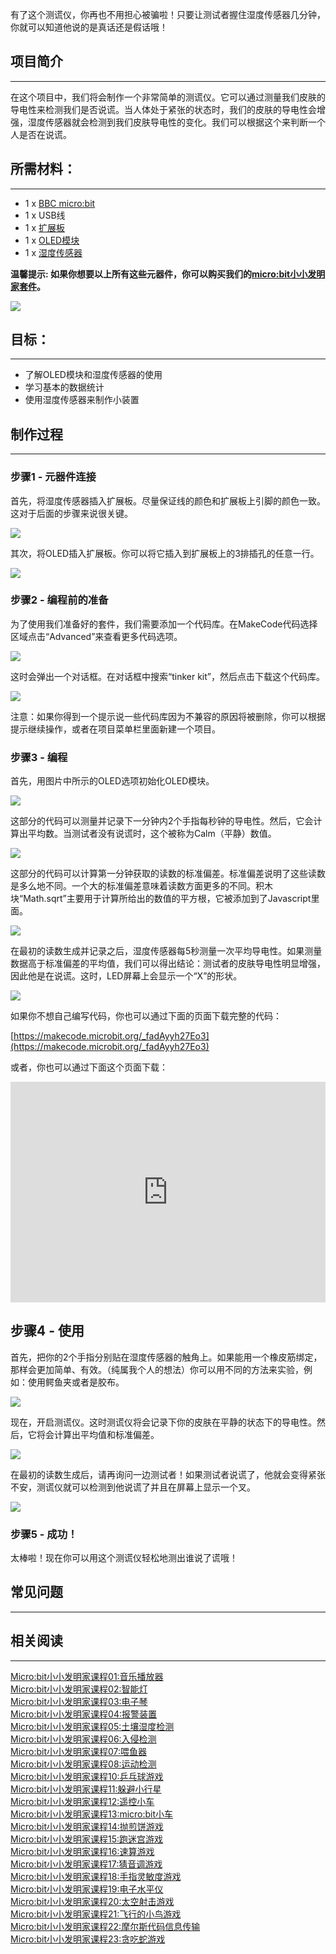 有了这个测谎仪，你再也不用担心被骗啦！只要让测试者握住湿度传感器几分钟，你就可以知道他说的是真话还是假话哦！

## 项目简介
---

在这个项目中，我们将会制作一个非常简单的测谎仪。它可以通过测量我们皮肤的导电性来检测我们是否说谎。当人体处于紧张的状态时，我们的皮肤的导电性会增强，湿度传感器就会检测到我们皮肤导电性的变化。我们可以根据这个来判断一个人是否在说谎。


## 所需材料：  
---

- 1 x [BBC micro:bit](http://www.elecfreaks.com/estore/bbc-micro-bit-board-for-coding-programming.html)
- 1 x USB线
- 1 x [扩展板](http://www.elecfreaks.com/estore/elecfreaks-micro-bit-breakout-board.html)
- 1 x [OLED模块](http://www.elecfreaks.com/estore/iic-oled.html)
- 1 x [湿度传感器](http://www.elecfreaks.com/estore/octopus-soil-moisture-sensor-brick.html)

**温馨提示: 如果你想要以上所有这些元器件，你可以购买我们的[micro:bit小小发明家套件](https://item.taobao.com/item.htm?spm=a230r.7195193.1997079397.9.z3IMPf&id=564707672256&abbucket=5)。**

![](https://i.imgur.com/CdFwsWU.jpg)


## 目标：
---

- 了解OLED模块和湿度传感器的使用
- 学习基本的数据统计
- 使用湿度传感器来制作小装置


## 制作过程
---

### 步骤1 - 元器件连接

首先，将湿度传感器插入扩展板。尽量保证线的颜色和扩展板上引脚的颜色一致。这对于后面的步骤来说很关键。 

![](https://i.imgur.com/klr9Ilu.jpg)

其次，将OLED插入扩展板。你可以将它插入到扩展板上的3排插孔的任意一行。 

![](https://i.imgur.com/UarBFqc.jpg)


### 步骤2 - 编程前的准备

为了使用我们准备好的套件，我们需要添加一个代码库。在MakeCode代码选择区域点击“Advanced”来查看更多代码选项。

![](https://i.imgur.com/q0zRugI.jpg)

这时会弹出一个对话框。在对话框中搜索“tinker kit”，然后点击下载这个代码库。

![](https://i.imgur.com/vujJhM9.png)

注意：如果你得到一个提示说一些代码库因为不兼容的原因将被删除，你可以根据提示继续操作，或者在项目菜单栏里面新建一个项目。


### 步骤3 - 编程

首先，用图片中所示的OLED选项初始化OLED模块。

![](https://i.imgur.com/bbcFqUI.jpg)

这部分的代码可以测量并记录下一分钟内2个手指每秒钟的导电性。然后，它会计算出平均数。当测试者没有说谎时，这个被称为Calm（平静）数值。

![](https://i.imgur.com/6OclgGp.jpg)

这部分的代码可以计算第一分钟获取的读数的标准偏差。标准偏差说明了这些读数是多么地不同。一个大的标准偏差意味着读数方面更多的不同。积木块“Math.sqrt”主要用于计算所给出的数值的平方根，它被添加到了Javascript里面。

![](https://i.imgur.com/ZyYmcUF.jpg)

在最初的读数生成并记录之后，湿度传感器每5秒测量一次平均导电性。如果测量数据高于标准偏差的平均值，我们可以得出结论：测试者的皮肤导电性明显增强，因此他是在说谎。这时，LED屏幕上会显示一个“X”的形状。

![](https://i.imgur.com/PqIokgl.jpg)

如果你不想自己编写代码，你也可以通过下面的页面下载完整的代码：

[https://makecode.microbit.org/_fadAyyh27Eo3](https://makecode.microbit.org/_fadAyyh27Eo3)

或者，你也可以通过下面这个页面下载：

<div style="position:relative;height:0;padding-bottom:70%;overflow:hidden;"><iframe style="position:absolute;top:0;left:0;width:100%;height:100%;" src="https://makecode.microbit.org/#pub:_fadAyyh27Eo3" frameborder="0" sandbox="allow-popups allow-forms allow-scripts allow-same-origin"></iframe></div>


## 步骤4 - 使用

首先，把你的2个手指分别贴在湿度传感器的触角上。如果能用一个橡皮筋绑定，那样会更加简单、有效。（纯属我个人的想法）你可以用不同的方法来实验，例如：使用鳄鱼夹或者是胶布。

![](https://i.imgur.com/xuKMnsI.jpg)

现在，开启测谎仪。这时测谎仪将会记录下你的皮肤在平静的状态下的导电性。然后，它将会计算出平均值和标准偏差。

![](https://i.imgur.com/dMTcolP.jpg)

在最初的读数生成后，请再询问一边测试者！如果测试者说谎了，他就会变得紧张不安，测谎仪就可以检测到他说谎了并且在屏幕上显示一个叉。  

![](https://i.imgur.com/ct5NLcZ.jpg)


### 步骤5 - 成功！

太棒啦！现在你可以用这个测谎仪轻松地测出谁说了谎哦！


## 常见问题
---


## 相关阅读  
---

[Micro:bit小小发明家课程01:音乐播放器](/Micro_bit_Tinker_Kit_Case_01_Music_Machine_CN/)                       
[Micro:bit小小发明家课程02:智能灯](/Micro_bit_Tinker_Kit_Case_02_Smart_Light_CN/)  
[Micro:bit小小发明家课程03:电子琴](/Micro_bit_Tinker_Kit_Case_03_Electro_Theremin_CN/)  
[Micro:bit小小发明家课程04:报警装置](/Micro_bit_Tinker_Kit_Case_04_Simple_Alarm_Box_CN/)   
[Micro:bit小小发明家课程05:土壤湿度检测](/Micro_bit_Tinker_Kit_Case_05_Plant_Monitoring_Device_CN/)  
[Micro:bit小小发明家课程06:入侵检测](/Micro_bit_Tinker_Kit_Case_06_Intruder_Detection_CN/)  
[Micro:bit小小发明家课程07:喂鱼器](/Micro_bit_Tinker_Kit_Case_07_Fish_Feeder_CN/)  
[Micro:bit小小发明家课程08:运动检测](/Micro_bit_Tinker_Kit_Case_08_Motion_Detector_CN/)  
[Micro:bit小小发明家课程10:乒乓球游戏](/Micro_bit_Tinker_Kit_Case_10_PADDLEBALLSUPERSMASHEM_CN/)  
[Micro:bit小小发明家课程11:躲避小行星](/Micro_bit_Tinker_Kit_Case_11_Avoid_Asteroids_CN/)  
[Micro:bit小小发明家课程12:遥控小车](/Micro_bit_Tinker_Kit_Case_12_Remote_Control_Everything_CN/)  
[Micro:bit小小发明家课程13:micro:bit小车](/Micro_bit_Tinker_Kit_Case_13_Micro_Bit_Car_CN/)  
[Micro:bit小小发明家课程14:抛煎饼游戏](/Micro_bit_Tinker_Kit_Case_14_Flipping_Pancakes_CN/)  
[Micro:bit小小发明家课程15:跑迷宫游戏](/Micro_bit_Tinker_Kit_Case_15_Maze_Runner_CN/)  
[Micro:bit小小发明家课程16:速算游戏](/Micro_bit_Tinker_Kit_Case_16_QUICK_MATHS_CN/)  
[Micro:bit小小发明家课程17:猜音调游戏](/Micro_bit_Tinker_Kit_Case_17_Pitch_Perfect_CN/)  
[Micro:bit小小发明家课程18:手指灵敏度游戏](/Micro_bit_Tinker_Kit_Case_18_Finger_Dexterity_CN/)  
[Micro:bit小小发明家课程19:电子水平仪](/Micro_bit_Tinker_Kit_Case_19_Electric_Spirit_Level_CN/)  
[Micro:bit小小发明家课程20:太空射击游戏](/Micro_bit_Tinker_Kit_Case_20_Space_Shooter_CN/)  
[Micro:bit小小发明家课程21:飞行的小鸟游戏](/Micro_bit_Tinker_Kit_Case_21_Flappy_Bird_CN/)   
[Micro:bit小小发明家课程22:摩尔斯代码信息传输](/Micro_bit_Tinker_Kit_Case_22_Wire_Transmission_CN/)   
[Micro:bit小小发明家课程23:贪吃蛇游戏](/Micro_bit_Tinker_Kit_Case_23_Snake_Game_CN/)   
